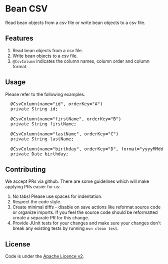 # Bean CSV
Read bean objects from a csv file or write bean objects to a csv file.

## Features
1. Read bean objects from a csv file.
1. Write bean objects to a csv file.
1. `@CsvColumn` indicates the column names, column order and column format.

## Usage

Please refer to the following examples.
<pre>
  @CsvColumn(name="id", orderKey="A")
  private String id;

  @CsvColumn(name="firstName", orderKey="B")
  private String firstName;

  @CsvColumn(name="lastName", orderKey="C")
  private String lastName;

  @CsvColumn(name="birthday", orderKey="D", format="yyyyMMdd")
  private Date birthday;
</pre>


## Contributing
We accept PRs via github. There are some guidelines which will make applying PRs easier for us:

1. No tabs! Please use spaces for indentation.
1. Respect the code style.
1. Create minimal diffs - disable on save actions like reformat source code or organize imports. If you feel the source code should be reformatted create a separate PR for this change.
1. Provide JUnit tests for your changes and make sure your changes don't break any existing tests by running `mvn clean test`.

## License
Code is under the [Apache Licence v2](https://www.apache.org/licenses/LICENSE-2.0.txt).
